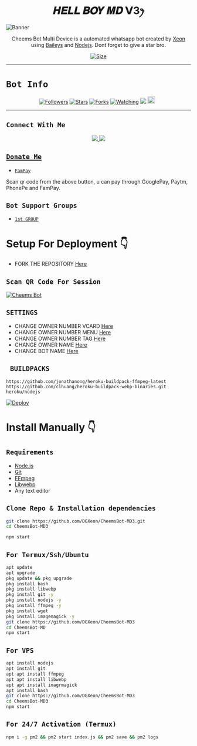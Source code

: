 

<h1 align="center">𝑯𝑬𝑳𝑳 𝑩𝑶𝒀 𝑴𝑫 𝗩3ꫂ<br></h1>
<p align="center">

![Banner](cheemspic.jpg) <br />
</p>

<p align="center">
Cheems Bot Multi Device is a automated whatsapp bot created by <a href="https://github.com/DGXeon" target="_blank">Xeon</a> using <a href="https://github.com/adiwajshing/Baileys" target="_blank">Baileys</a> and <a href="https://github.com/nodejs" target="_blank">Nodejs</a>. Dont forget to give a star bro.
</p>

<p align="center">
<a href="https://youtu.be/xn9RatOrbuI"><img title="Size" src="https://img.shields.io/badge/Tutorial-Video-green"></a>
</p>

------

# ```Bot Info```
<p align="center">
<a href="https://github.com/HELLBOY7561/followers"><img title="Followers" src="https://img.shields.io/github/followers/HELLBOY7561?color=red&style=flat-square"></a>
<a href="https://github.com/HELLBOY7561/HELL-BOY-MD-V3/stargazers/"><img title="Stars" src="https://img.shields.io/github/stars/HELLBOY7561/HELL-BOY-MD-V3?color=blue&style=flat-square"></a>
<a href="https://github.com/HELLBOY7561/HELL-BOY-MD-V3/network/members"><img title="Forks" src="https://img.shields.io/github/forks/HELLBOY7561/HELL-BOY-MD-V3?color=red&style=flat-square"></a>
<a href="https://github.com/HELLBOY7561/HELL-BOY-MD-V3/watchers"><img title="Watching" src="https://img.shields.io/github/watchers/HELLBOY7561/HELL-BOY-MD-V3?label=Watchers&color=blue&style=flat-square"></a>
<a href="https://hits.seeyoufarm.com"><img src="https://hits.seeyoufarm.com/api/count/incr/badge.svg?url=https%3A%2F%2Fgithub.com%2FHELLBOY7561%2FHELL-BOY-MD-V3&count_bg=%2379C83D&title_bg=%23555555&icon=probot.svg&icon_color=%2300FF6D&title=hits&edge_flat=false"/></a>
<a href="https://github.com/HELLBOY7561/HELL-BOY-MD-V3/graphs/commit-activity"><img height="20" src="https://img.shields.io/badge/Maintained%3F-yes-green.svg"></a>&nbsp;&nbsp;
</p>
<p align='center'>
    </p>

-------

## ```Connect With Me```
<p align="center">
<a href="https://wa.me/917561823024"><img src="https://img.shields.io/badge/Contact Hell Boy-25D366?style=for-the-badge&logo=whatsapp&logoColor=white" />
<a href="https://chat.whatsapp.com/CoyDq2bXKMzEhS27ttAX7U"><img src="https://img.shields.io/badge/Join Official GC-25D366?style=for-the-badge&logo=whatsapp&logoColor=white" />
</p>

## ```Donate Me```

- [`FamPay`](https://telegra.ph/file/8737b098fd5702daeb7e0.jpg)

<p align="left">
Scan qr code from the above button, u can pay through GooglePay, Paytm, PhonePe and FamPay.
</p>

## ```Bot Support Groups```

- [`1st GROUP`](https://chat.whatsapp.com/CoyDq2bXKMzEhS27ttAX7U)

# Setup For Deployment 👇

- FORK THE REPOSITORY [Here](https://github.com/HELLBOY7561/HELL-BOY-MD-V3/fork)

## `Scan QR Code For Session`
[![Cheems Bot](https://repl.it/badge/github/quiec/whatsasena)](https://replit.com/@DGXeon/Cheems-Bot-Multi-Device-Qr-Code-Generator?output%20only=1&lite=1#index.js)

## `SETTINGS`

- CHANGE OWNER NUMBER VCARD [Here](https://github.com/HELLBOY7561/HELL-BOY-MD-V3/blob/master/config.js#L44)
- CHANGE OWNER NUMBER MENU [Here](https://github.com/HELLBOY7561/HELL-BOY-MD-V3/blob/master/config.js#L59)
- CHANGE OWNER NUMBER TAG [Here](https://github.com/HELLBOY7561/HELL-BOY-MD-V3/blob/master/config.js#L58)
- CHANGE OWNER NAME [Here](https://github.com/HELLBOY7561/HELL-BOY-MD-V3/blob/master/config.js#L45)
- CHANGE BOT NAME [Here](https://github.com/HELLBOY7561/HELL-BOY-MD-V3/blob/master/config.js#L51)

## ` BUILDPACKS`

```
https://github.com/jonathanong/heroku-buildpack-ffmpeg-latest
https://github.com/clhuang/heroku-buildpack-webp-binaries.git
heroku/nodejs
```

[![Deploy](https://www.herokucdn.com/deploy/button.svg)](https://heroku.com/deploy?template=https://github.com/DGXeon/CheemsBot-MD3/)

# Install Manually 👇
## `Requirements`
* [Node.js](https://nodejs.org/en/)
* [Git](https://git-scm.com/downloads)
* [FFmpeg](https://github.com/BtbN/FFmpeg-Builds/releases/download/autobuild-2020-12-08-13-03/ffmpeg-n4.3.1-26-gca55240b8c-win64-gpl-4.3.zip)
* [Libwebp](https://developers.google.com/speed/webp/download)
* Any text editor
## `Clone Repo & Installation dependencies`
```bash
git clone https://github.com/DGXeon/CheemsBot-MD3.git
cd CheemsBot-MD3

npm start
```
## `For Termux/Ssh/Ubuntu`
```bash
apt update
apt upgrade
pkg update && pkg upgrade
pkg install bash
pkg install libwebp
pkg install git -y
pkg install nodejs -y 
pkg install ffmpeg -y 
pkg install wget
pkg install imagemagick -y
git clone https://github.com/DGXeon/CheemsBot-MD3
cd CheemsBot-MD
npm start
```
## `For VPS`
```bash
apt install nodejs 
apt install git 
apt apt install ffmpeg 
apt apt install libwebp 
apt apt install imagrmagick
apt install bash
git clone https://github.com/DGXeon/CheemsBot-MD3
cd CheemsBot-MD3
npm start
```
## `For 24/7 Activation (Termux)`
```bash
npm i -g pm2 && pm2 start index.js && pm2 save && pm2 logs
```
